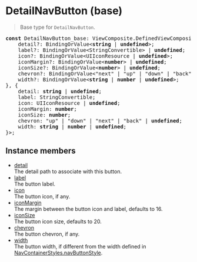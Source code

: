 # DetailNavButton (base)

> Base type for `DetailNavButton`.

<pre class="docgen_signature"><b>const</b> DetailNavButton_base: ViewComposite.DefinedViewComposite&lt;{<br>    detail?: BindingOrValue&lt;<b>string</b> | <b>undefined</b>&gt;;<br>    label?: BindingOrValue&lt;StringConvertible&gt; | <b>undefined</b>;<br>    icon?: BindingOrValue&lt;UIIconResource | <b>undefined</b>&gt;;<br>    iconMargin?: BindingOrValue&lt;<b>number</b>&gt; | <b>undefined</b>;<br>    iconSize?: BindingOrValue&lt;<b>number</b>&gt; | <b>undefined</b>;<br>    chevron?: BindingOrValue&lt;&quot;next&quot; | &quot;up&quot; | &quot;down&quot; | &quot;back&quot; | <b>undefined</b>&gt;;<br>    width?: BindingOrValue&lt;<b>string</b> | <b>number</b> | <b>undefined</b>&gt;;<br>}, {<br>    detail: <b>string</b> | <b>undefined</b>;<br>    label: StringConvertible;<br>    icon: UIIconResource | <b>undefined</b>;<br>    iconMargin: <b>number</b>;<br>    iconSize: <b>number</b>;<br>    chevron: &quot;up&quot; | &quot;down&quot; | &quot;next&quot; | &quot;back&quot; | <b>undefined</b>;<br>    width: <b>string</b> | <b>number</b> | <b>undefined</b>;<br>}&gt;;</pre>

## Instance members

- [<!--{ref:property}-->detail](DetailNavButton_base_detail.md) \
    The detail path to associate with this button.
- [<!--{ref:property}-->label](DetailNavButton_base_label.md) \
    The button label.
- [<!--{ref:property}-->icon](DetailNavButton_base_icon.md) \
    The button icon, if any.
- [<!--{ref:property}-->iconMargin](DetailNavButton_base_iconMargin.md) \
    The margin between the button icon and label, defaults to 16.
- [<!--{ref:property}-->iconSize](DetailNavButton_base_iconSize.md) \
    The button icon size, defaults to 20.
- [<!--{ref:property}-->chevron](DetailNavButton_base_chevron.md) \
    The button chevron, if any.
- [<!--{ref:property}-->width](DetailNavButton_base_width.md) \
    The button width, if different from the width defined in [NavContainerStyles.navButtonStyle](NavContainerStyles_navButtonStyle.md).